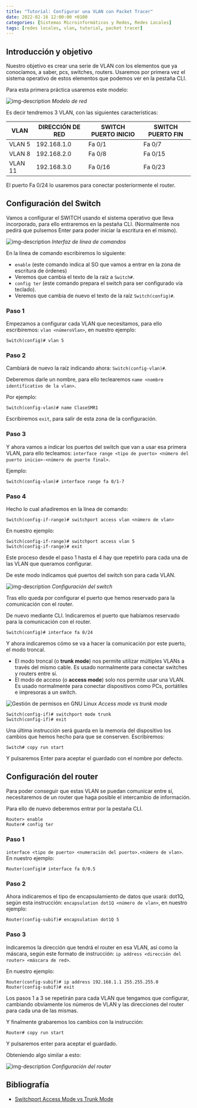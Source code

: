 ```yaml
---
title: "Tutorial: Configurar una VLAN con Packet Tracer" 
date: 2022-02-16 12:00:00 +0100
categories: [Sistemas Microinformáticos y Redes, Redes Locales]
tags: [redes locales, vlan, tutorial, packet tracer]
---
```


## Introducción y objetivo

Nuestro objetivo es crear una serie de VLAN con los elementos que ya conocíamos, a saber, pcs, switches, routers. Usaremos por primera vez el sistema operativo de estos elementos que podemos ver en la pestaña CLI.

Para esta primera práctica usaremos este modelo:

![img-description](/assets/img/tutorial-vlan-packet-tracer/modeloVlan.png)
_Modelo de red_

Es decir tendremos 3 VLAN, con las siguientes características:

| VLAN | DIRECCIÓN DE RED | SWITCH PUERTO INICIO | SWITCH PUERTO FIN |
|---|---|---|---|
| VLAN 5 | 192.168.1.0 | Fa 0/1 | Fa 0/7 |
| VLAN 8 | 192.168.2.0 | Fa 0/8 | Fa 0/15 |
| VLAN 11 | 192.168.3.0 | Fa 0/16 | Fa 0/23 |

El puerto Fa 0/24 lo usaremos para conectar posteriormente el router.

## Configuración del Switch

Vamos a configurar el SWITCH usando el sistema operativo que lleva incorporado, para ello entraremos en la pestaña CLI. (Normalmente nos pedirá que pulsemos Enter para poder iniciar la escritura en el mismo).

![img-description](/assets/img/tutorial-vlan-packet-tracer/consolaSwitch.png)
_Interfaz de línea de comandos_

En la línea de comando escribiremos lo siguiente:

- `enable` (este comando indica al SO que vamos a entrar en la zona de escritura de órdenes)
- Veremos que cambia el texto de la raíz a `Switch#`.
- `config ter` (este comando prepara el switch para ser configurado vía teclado).
- Veremos que cambia de nuevo el texto de la raíz `Switch(config)#`.

### Paso 1

Empezamos a configurar cada VLAN que necesitamos, para ello escribiremos: `vlan <númeroVlan>`, en nuestro ejemplo:

```console
Switch(config)# vlan 5
```

### Paso 2

Cambiará de nuevo la raíz indicando ahora: `Switch(config-vlan)#`.

Deberemos darle un nombre, para ello teclearemos `name <nombre identificativo de la vlan>`.

Por ejemplo:

```console
Switch(config-vlan)# name ClaseSMR1
```

Escribiremos `exit`, para salir de esta zona de la configuración.

### Paso 3

Y ahora vamos a indicar los puertos del switch que van a usar esa primera VLAN, para ello tecleamos: `interface range <tipo de puerto> <número del puerto inicio>-<número de puerto final>`.

Ejemplo:

```console
Switch(config-vlan)# interface range fa 0/1-7
```

### Paso 4

Hecho lo cual añadiremos en la línea de comando:

```console
Switch(config-if-range)# switchport access vlan <número de vlan>
```

En nuestro ejemplo:

```console
Switch(config-if-range)# switchport access vlan 5
Switch(config-if-range)# exit
```

Este proceso desde el paso 1 hasta el 4 hay que repetirlo para cada una de las VLAN que queramos configurar. 

De este modo indicamos qué puertos del switch son para cada VLAN.

![img-description](/assets/img/tutorial-vlan-packet-tracer/configuracionSwitch.png)
_Configuración del switch_

Tras ello queda por configurar el puerto que hemos reservado para la comunicación con el router.

De nuevo mediante CLI. Indicaremos el puerto que habíamos reservado para la comunicación con el router.

```console
Switch(config)# interface fa 0/24
```

Y ahora indicaremos cómo se va a hacer la comunicación por este puerto, el modo troncal.

- El modo troncal (o **trunk mode**) nos permite utilizar múltiples VLANs a través del mismo cable. Es usado normalmente para conectar switches y routers entre sí.
- El modo de acceso (o **access mode**) solo nos permite usar una VLAN. Es usado normalmente para conectar dispositivos como PCs, portátiles e impresoras a un switch.

![Gestión de permisos en GNU Linux](/assets/img/tutorial-vlan-packet-tracer/switchportAccessModeVsTrunkMode.webp)
_Access mode vs trunk mode_

```console
Switch(config-if)# switchport mode trunk
Switch(config-if)# exit
```

Una última instrucción será guarda en la memoria del dispositivo los cambios que hemos hecho para que se conserven. Escribiremos:

```console
Switch# copy run start
```

Y pulsaremos Enter para aceptar el guardado con el nombre por defecto.

## Configuración del router

Para poder conseguir que estas VLAN se puedan comunicar entre sí, necesitaremos de un router que haga posible el intercambio de información.

Para ello de nuevo deberemos entrar por la pestaña CLI.

```console
Router> enable
Router# config ter
```

### Paso 1

`interface <tipo de puerto> <numeración del puerto>.<número de vlan>`. En nuestro ejemplo: 

```console
Router(config)# interface fa 0/0.5
```

### Paso 2

Ahora indicaremos el tipo de encapsulamiento de datos que usará: dot1Q, según esta instrucción:
`encapsulation dot1Q <número de vlan>`, en nuestro ejemplo:

```console
Router(config-subif)# encapsulation dot1Q 5
```

### Paso 3

Indicaremos la dirección que tendrá el router en esa VLAN, así como la máscara, según este formato de instrucción: `ip address <dirección del router> <máscara de red>`.

En nuestro ejemplo:

```console
Router(config-subif)# ip address 192.168.1.1 255.255.255.0
Router(config-subif)# exit
```

Los pasos 1 a 3 se repetirán para cada VLAN que tengamos que configurar, cambiando obviamente los números de VLAN y las direcciones del router para cada una de las mismas.

Y finalmente grabaremos los cambios con la instrucción:

```console
Router# copy run start
```

Y pulsaremos enter para aceptar el guardado.

Obteniendo algo similar a esto:

![img-description](/assets/img/tutorial-vlan-packet-tracer/configuracionRouter.png)
_Configuración del router_

## Bibliografía

- [Switchport Access Mode vs Trunk Mode](https://ipwithease.com/switchport-trunk-mode-vs-access-mode/)